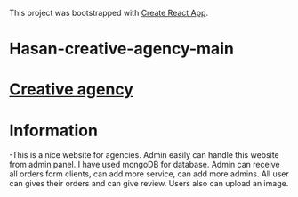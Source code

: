 This project was bootstrapped with [Create React App](https://github.com/facebook/create-react-app).

# Hasan-creative-agency-main
# [Creative agency](https://hasan-creative-agency-main.web.app/)
# Information
 -This is a nice website for agencies. Admin easily can handle this website from admin panel. 
  I have used mongoDB for database. Admin can receive all orders form clients, can add more service, can add more admins. 
  All user can gives their orders and can give review. Users also can upload an image.  

 
